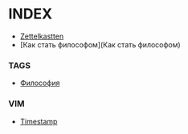 # INDEX

* [Zettelkastten](Zettelkasten)
* [Как стать философом](Как стать философом)

### TAGS

* [Философия](Философия)

### VIM
* [Timestamp](Timestamp)
